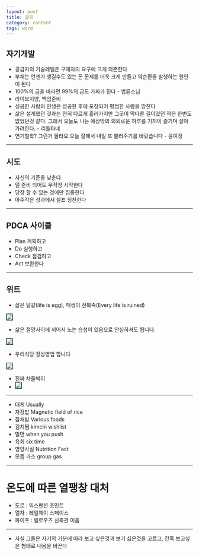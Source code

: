 ```yaml
---
layout: post
title: 글귀
category: content
tags: word
---
```


## 자기개발
* 공급자의 기술레벨은 구매자의 요구에 크게 의존한다
* 부채는 언젠가 생길수도 있는 돈 문제를 더욱 크게 만들고 악순환을 발생하는 원인이 된다
* 100%의 금을 바라면 99%의 금도 가짜가 된다 - 법륜스님
* 라이브지양, 백업준비
* 성공한 사람의 인생은 성공한 후에 포장되어 평범한 사람을 망친다
* 삶은 설계했던 것과는 전혀 다르게 흘러가지만 그곳이 막다른 길이었던 적은 한번도 없었던것 같다. 그래서 오늘도 나는 예상밖의 의외로운 하루를 기꺼이 즐기며 살아가려한다. - 리틀타네
* 연기철학? 그런거 몰라요 오늘 잘해서 내일 또 불러주기를 바랐습니다 - 윤여정

---

## 시도
* 자신의 기준을 낮춘다
* 덜 준비 되어도 무작정 시작한다
* 당장 할 수 있는 것에만 집중한다
* 아주작은 성과에서 셀프 칭찬한다

---

## PDCA 사이클
* Plan 계획하고
* Do 실행하고
* Check 점검하고
* Act 보완한다

---

## 위트
* 삶은 달걀(life is egg), 매생이 전복죽(Every life is ruined)
<img style='border:solid 1px black;' src="https://image.onethelab.com/resized/1711587983.jpg" />

* 삶은 절망사이에 끼어서 노는 습성이 있음으로 안심하셔도 됩니다.
<img style='border:solid 1px black;' src="https://image.onethelab.com/resized/1711587966.jpg" />

* 우리식당 정상영업 합니다
<img style='border:solid 1px black;' src="https://image.onethelab.com/resized/1711587951.jpg" />

* 진짜 차돌박이
* <img style='border:solid 1px black;' src="https://image.onethelab.com/resized/1711587850.jpg" />

---

* 대게 Usually
* 자장밥 Magnetic field of rice
* 잡채밥 Various foods
* 김치찜 kimchi wishlist
* 밀면 when you push
* 육회 six time
* 영양사실 Nutrition Fact
* 모듬 가스 group gas

---

# 온도에 따른 열팽창 대처
* 도로 : 익스팬션 조인트
* 열차 : 레일웨이 스페이스
* 파이프 : 벨로우즈 신축관 이음

---

* 사실 그들은 자기의 기분에 따라 보고 싶은것과 보기 싫은것을 고르고, 간혹 보고싶은 형태로 내용을 바꾼다
